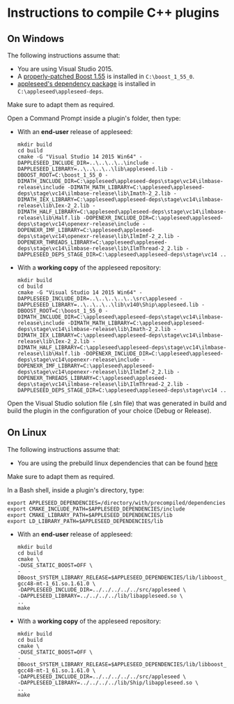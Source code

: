 Instructions to compile C++ plugins
===================================

On Windows
----------

The following instructions assume that:

  - You are using Visual Studio 2015.
  - A [properly-patched Boost 1.55](https://github.com/appleseedhq/appleseed/wiki/Building-appleseed-on-Windows#boost) is installed in `C:\boost_1_55_0`.
  - [appleseed's dependency package](https://github.com/appleseedhq/appleseed/wiki/Building-appleseed-on-Windows#alternative-1-using-prebuilt-third-party-libraries) is installed in `C:\appleseed\appleseed-deps`.

Make sure to adapt them as required.

Open a Command Prompt inside a plugin's folder, then type:

  - With an **end-user** release of appleseed:

        mkdir build
        cd build
        cmake -G "Visual Studio 14 2015 Win64" -DAPPLESEED_INCLUDE_DIR=..\..\..\..\include -DAPPLESEED_LIBRARY=..\..\..\..\lib\appleseed.lib -DBOOST_ROOT=C:\boost_1_55_0 -DIMATH_INCLUDE_DIR=C:\appleseed\appleseed-deps\stage\vc14\ilmbase-release\include -DIMATH_MATH_LIBRARY=C:\appleseed\appleseed-deps\stage\vc14\ilmbase-release\lib\Imath-2_2.lib -DIMATH_IEX_LIBRARY=C:\appleseed\appleseed-deps\stage\vc14\ilmbase-release\lib\Iex-2_2.lib -DIMATH_HALF_LIBRARY=C:\appleseed\appleseed-deps\stage\vc14\ilmbase-release\lib\Half.lib -DOPENEXR_INCLUDE_DIR=C:\appleseed\appleseed-deps\stage\vc14\openexr-release\include -DOPENEXR_IMF_LIBRARY=C:\appleseed\appleseed-deps\stage\vc14\openexr-release\lib\IlmImf-2_2.lib -DOPENEXR_THREADS_LIBRARY=C:\appleseed\appleseed-deps\stage\vc14\ilmbase-release\lib\IlmThread-2_2.lib -DAPPLESEED_DEPS_STAGE_DIR=C:\appleseed\appleseed-deps\stage\vc14 ..

  - With a **working copy** of the appleseed repository:

        mkdir build
        cd build
        cmake -G "Visual Studio 14 2015 Win64" -DAPPLESEED_INCLUDE_DIR=..\..\..\..\..\src\appleseed -DAPPLESEED_LIBRARY=..\..\..\..\lib\v140\Ship\appleseed.lib -DBOOST_ROOT=C:\boost_1_55_0 -DIMATH_INCLUDE_DIR=C:\appleseed\appleseed-deps\stage\vc14\ilmbase-release\include -DIMATH_MATH_LIBRARY=C:\appleseed\appleseed-deps\stage\vc14\ilmbase-release\lib\Imath-2_2.lib -DIMATH_IEX_LIBRARY=C:\appleseed\appleseed-deps\stage\vc14\ilmbase-release\lib\Iex-2_2.lib -DIMATH_HALF_LIBRARY=C:\appleseed\appleseed-deps\stage\vc14\ilmbase-release\lib\Half.lib -DOPENEXR_INCLUDE_DIR=C:\appleseed\appleseed-deps\stage\vc14\openexr-release\include -DOPENEXR_IMF_LIBRARY=C:\appleseed\appleseed-deps\stage\vc14\openexr-release\lib\IlmImf-2_2.lib -DOPENEXR_THREADS_LIBRARY=C:\appleseed\appleseed-deps\stage\vc14\ilmbase-release\lib\IlmThread-2_2.lib -DAPPLESEED_DEPS_STAGE_DIR=C:\appleseed\appleseed-deps\stage\vc14 ..

Open the Visual Studio solution file (.sln file) that was generated in build and build the plugin in the configuration of your choice (Debug or Release).


On Linux
--------

The following instructions assume that:

  - You are using the prebuild linux dependencies that can be found [here](https://github.com/appleseedhq/prebuilt-linux-deps)

Make sure to adapt them as required.

In a Bash shell, inside a plugin's directory, type:

    export APPLESEED_DEPENDENCIES=/directory/with/precompiled/dependencies
    export CMAKE_INCLUDE_PATH=$APPLESEED_DEPENDENCIES/include
    export CMAKE_LIBRARY_PATH=$APPLESEED_DEPENDENCIES/lib
    export LD_LIBRARY_PATH=$APPLESEED_DEPENDENCIES/lib

  - With an **end-user** release of appleseed:

        mkdir build
        cd build
        cmake \
        -DUSE_STATIC_BOOST=OFF \
        -DBoost_SYSTEM_LIBRARY_RELEASE=$APPLESEED_DEPENDENCIES/lib/libboost_system-gcc48-mt-1_61.so.1.61.0 \
        -DAPPLESEED_INCLUDE_DIR=../../../../../src/appleseed \
        -DAPPLESEED_LIBRARY=../../../../lib/libappleseed.so \
        ..
        make

  - With a **working copy** of the appleseed repository:

        mkdir build
        cd build
        cmake \
        -DUSE_STATIC_BOOST=OFF \
        -DBoost_SYSTEM_LIBRARY_RELEASE=$APPLESEED_DEPENDENCIES/lib/libboost_system-gcc48-mt-1_61.so.1.61.0 \
        -DAPPLESEED_INCLUDE_DIR=../../../../../src/appleseed \
        -DAPPLESEED_LIBRARY=../../../../lib/Ship/libappleseed.so \
        ..
        make
